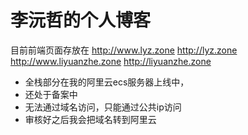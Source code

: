 # 李沅哲的个人博客
目前前端页面存放在
http://www.lyz.zone
http://lyz.zone
http://www.liyuanzhe.zone
http://liyuanzhe.zone

- 全栈部分在我的阿里云ecs服务器上线中，
- 还处于备案中
- 无法通过域名访问，只能通过公共ip访问
- 审核好之后我会把域名转到阿里云
